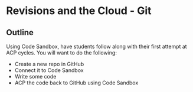# Revisions and the Cloud - Git

## Outline
Using Code Sandbox, have students follow along with their first attempt at ACP cycles.  You will want to do the following:

- Create a new repo in GitHub
- Connect it to Code Sandbox
- Write some code
- ACP the code back to GitHub using Code Sandbox